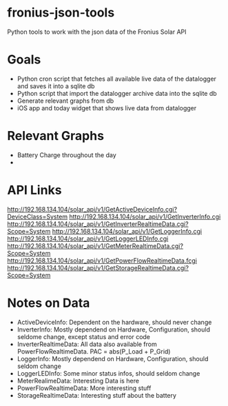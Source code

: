 # fronius-json-tools
Python tools to work with the json data of the Fronius Solar API


# Goals
* Python cron script that fetches all available live data of the datalogger and saves it into a sqlite db
* Python script that import the datalogger archive data into the sqlite db
* Generate relevant graphs from db
* iOS app and today widget that shows live data from datalogger

# Relevant Graphs
* Battery Charge throughout the day
* 


# API Links
http://192.168.134.104/solar_api/v1/GetActiveDeviceInfo.cgi?DeviceClass=System
http://192.168.134.104/solar_api/v1/GetInverterInfo.cgi
http://192.168.134.104/solar_api/v1/GetInverterRealtimeData.cgi?Scope=System
http://192.168.134.104/solar_api/v1/GetLoggerInfo.cgi
http://192.168.134.104/solar_api/v1/GetLoggerLEDInfo.cgi
http://192.168.134.104/solar_api/v1/GetMeterRealtimeData.cgi?Scope=System
http://192.168.134.104/solar_api/v1/GetPowerFlowRealtimeData.fcgi
http://192.168.134.104/solar_api/v1/GetStorageRealtimeData.cgi?Scope=System

# Notes on Data
* ActiveDeviceInfo: Dependent on the hardware, should never change
* InverterInfo: Mostly dependend on Hardware, Configuration, should seldome change, except status and error code
* InverterRealtimeData: All data also available from PowerFlowRealtimeData.
  PAC = abs(P_Load + P_Grid)
* LoggerInfo: Mostly dependend on Hardware, Configuration, should seldom change
* LoggerLEDInfo: Some minor status infos, should seldom change
* MeterRealimeData: Interesting Data is here
* PowerFlowRealtimeData: More interesting stuff
* StorageRealtimeData: Interesting stuff about the battery
